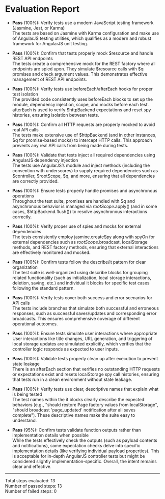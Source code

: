 # Evaluation Report

- **Pass** (100%): Verify tests use a modern JavaScript testing framework (Jasmine, Jest, or Karma)  
  The tests are based on Jasmine with Karma configuration and make use of AngularJS testing utilities, which qualifies as a modern and robust framework for AngularJS unit testing.

- **Pass** (100%): Confirm that tests properly mock $resource and handle REST API endpoints  
  The tests create a comprehensive mock for the REST factory where all endpoints are spied upon. They simulate $resource calls with $q promises and check argument values. This demonstrates effective management of REST API endpoints.

- **Pass** (100%): Verify tests use beforeEach/afterEach hooks for proper test isolation  
  The provided code consistently uses beforeEach blocks to set up the module, dependency injection, scope, and mocks before each test. afterEach is used to verify $httpBackend expectations and reset spy histories, ensuring isolation between tests.

- **Pass** (100%): Confirm all HTTP requests are properly mocked to avoid real API calls  
  The tests make extensive use of $httpBackend (and in other instances, $q for promise-based mocks) to intercept HTTP calls. This approach prevents any real API calls from being made during tests.

- **Pass** (100%): Validate that tests inject all required dependencies using AngularJS dependency injection  
  The tests use AngularJS’s module and inject methods (including the convention with underscores) to supply required dependencies such as $controller, $rootScope, $q, and more, ensuring that all dependencies are correctly provided.

- **Pass** (100%): Ensure tests properly handle promises and asynchronous operations  
  Throughout the test suite, promises are handled with $q and asynchronous behavior is managed via $rootScope.$apply() (and in some cases, $httpBackend.flush()) to resolve asynchronous interactions correctly.

- **Pass** (100%): Verify proper use of spies and mocks for external dependencies  
  The tests consistently employ jasmine.createSpy along with spyOn for external dependencies such as $rootScope.$broadcast, localStorage methods, and REST factory methods, ensuring that external interactions are effectively monitored and mocked.

- **Pass** (100%): Confirm tests follow the describe/it pattern for clear organization  
  The test suite is well-organized using describe blocks for grouping related functionality (such as initialization, local storage interactions, deletion, saving, etc.) and individual it blocks for specific test cases following the standard pattern.

- **Pass** (100%): Verify tests cover both success and error scenarios for API calls  
  The tests include branches that simulate both successful and erroneous responses, such as successful saves/updates and corresponding error broadcasts. This ensures comprehensive coverage of different operational outcomes.

- **Pass** (100%): Ensure tests simulate user interactions where appropriate  
  User interactions like title changes, URL generation, and triggering of local storage updates are simulated explicitly, which verifies that the controller logic responds as expected to user inputs.

- **Pass** (100%): Validate tests properly clean up after execution to prevent state leakage  
  There is an afterEach section that verifies no outstanding HTTP requests or expectations exist and resets localStorage spy call histories, ensuring that tests run in a clean environment without state leakage.

- **Pass** (100%): Verify tests use clear, descriptive names that explain what is being tested  
  The test names within the it blocks clearly describe the expected behaviors (e.g., "should restore Page factory values from localStorage", "should broadcast 'page_updated' notification after all saves complete"). These descriptive names make the suite easy to understand.

- **Pass** (95%): Confirm tests validate function outputs rather than implementation details when possible  
  While the tests effectively check the outputs (such as payload contents and notifications), some expectation checks delve into specific implementation details (like verifying individual payload properties). This is acceptable for in-depth AngularJS controller tests but might be considered slightly implementation-specific. Overall, the intent remains clear and effective.

---

Total steps evaluated: 13  
Number of passed steps: 13  
Number of failed steps: 0